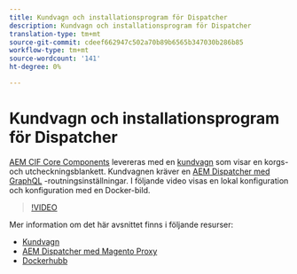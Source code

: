 ```yaml
---
title: Kundvagn och installationsprogram för Dispatcher
description: Kundvagn och installationsprogram för Dispatcher
translation-type: tm+mt
source-git-commit: cdeef662947c502a70b89b6565b347030b286b85
workflow-type: tm+mt
source-wordcount: '141'
ht-degree: 0%

---
```



# Kundvagn och installationsprogram för Dispatcher

[AEM CIF Core Components](https://github.com/adobe/aem-core-cif-components) levereras med en [kundvagn](https://github.com/adobe/aem-core-cif-components/tree/master/ui.apps/src/main/content/jcr_root/apps/core/cif/components/commerce/minicart/v1/minicart) som visar en korgs- och utcheckningsblankett. Kundvagnen kräver en [AEM Dispatcher med GraphQL](https://github.com/adobe/aem-core-cif-components/blob/master/dispatcher) -routningsinställningar. I följande video visas en lokal konfiguration och konfiguration med en Docker-bild.

>[!VIDEO](https://video.tv.adobe.com/v/29656/?quality=12)

Mer information om det här avsnittet finns i följande resurser:

- [Kundvagn](https://github.com/adobe/aem-core-cif-components/tree/master/ui.apps/src/main/content/jcr_root/apps/core/cif/components/commerce/minicart/v1/minicart)
- [AEM Dispatcher med Magento Proxy](https://github.com/adobe/aem-core-cif-components/tree/master/dispatcher)
- [Dockerhubb](https://hub.docker.com/)
